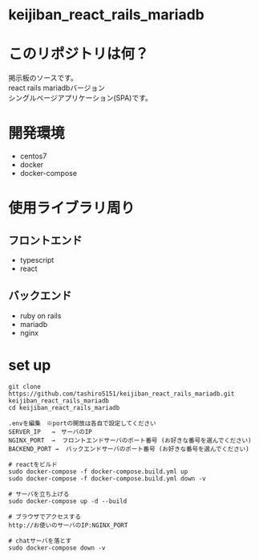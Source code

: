 # keijiban_react_rails_mariadb

# このリポジトリは何？

掲示板のソースです。<br />
react rails mariadbバージョン <br />
シングルページアプリケーション(SPA)です。

# 開発環境

- centos7
- docker <br/>
- docker-compose <br/>

# 使用ライブラリ周り

## フロントエンド

- typescript
- react

## バックエンド

- ruby on rails
- mariadb
- nginx

# set up

```
git clone https://github.com/tashiro5151/keijiban_react_rails_mariadb.git keijiban_react_rails_mariadb
cd keijiban_react_rails_mariadb

.envを編集　※portの開放は各自で設定してください
SERVER_IP   →　サーバのIP
NGINX_PORT  →  フロントエンドサーバのポート番号 (お好きな番号を選んでください)
BACKEND_PORT →  バックエンドサーバのポート番号 (お好きな番号を選んでください)

# reactをビルド
sudo docker-compose -f docker-compose.build.yml up
sudo docker-compose -f docker-compose.build.yml down -v

# サーバを立ち上げる
sudo docker-compose up -d --build

# ブラウザでアクセスする
http://お使いのサーバのIP:NGINX_PORT

# chatサーバを落とす
sudo docker-compose down -v
```

